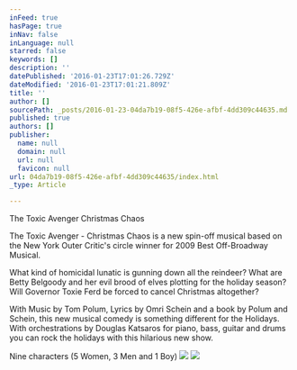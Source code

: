 ```yaml
---
inFeed: true
hasPage: true
inNav: false
inLanguage: null
starred: false
keywords: []
description: ''
datePublished: '2016-01-23T17:01:26.729Z'
dateModified: '2016-01-23T17:01:21.809Z'
title: ''
author: []
sourcePath: _posts/2016-01-23-04da7b19-08f5-426e-afbf-4dd309c44635.md
published: true
authors: []
publisher:
  name: null
  domain: null
  url: null
  favicon: null
url: 04da7b19-08f5-426e-afbf-4dd309c44635/index.html
_type: Article

---
```

The Toxic Avenger Christmas Chaos 

The Toxic Avenger - Christmas Chaos is a new spin-off musical based on the New York Outer Critic's circle winner for 2009 Best Off-Broadway Musical.

What kind of homicidal lunatic is gunning down all the reindeer? What are Betty Belgoody and her evil brood of elves plotting for the holiday season? Will Governor Toxie Ferd be forced to cancel Christmas altogether?

With Music by Tom Polum, Lyrics by Omri Schein and a book by Polum and Schein, this new musical comedy is something different for the Holidays.  With orchestrations by Douglas Katsaros for piano, bass, guitar and drums you can rock the holidays with this hilarious new show.

Nine characters (5 Women, 3 Men and 1 Boy)
![](https://the-grid-user-content.s3-us-west-2.amazonaws.com/aa2f5402-dca3-45ea-ae44-900ae9a10dd0.jpg)
![](https://the-grid-user-content.s3-us-west-2.amazonaws.com/f46618dd-2044-46f6-add0-b973148ac57b.jpg)